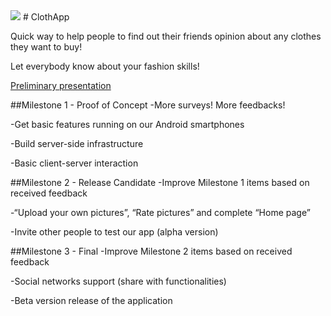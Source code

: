 <img src="https%3A//drive.google.com/a098fca7-ecbc-4256-8f0d-9aa9bf491668" >
# ClothApp

Quick way to help people to find out their friends opinion about any clothes they want to buy!

Let everybody know about your fashion skills!

<a href="https://docs.google.com/presentation/d/1QBCxm5lctJuiceI9O5ATjL4jBBoCHMhk5YnG22vaoBg/edit?usp=sharing">Preliminary presentation</a>

##Milestone 1 - Proof of Concept
-More surveys! More feedbacks!

-Get basic features running on our Android smartphones

-Build server-side infrastructure

-Basic client-server interaction



##Milestone 2 - Release Candidate
-Improve Milestone 1 items based on received feedback

-“Upload your own pictures”, “Rate pictures” and complete “Home page”

-Invite other people to test our app (alpha version)



##Milestone 3 - Final
-Improve Milestone 2 items based on received feedback

-Social networks support (share with functionalities)

-Beta version release of the application
